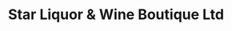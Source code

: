 ---
title: "Star Liquor & Wine Boutique Ltd"
url: /calgary/star-liquor-and-wine-boutique-ltd/
shop: alcohol
---